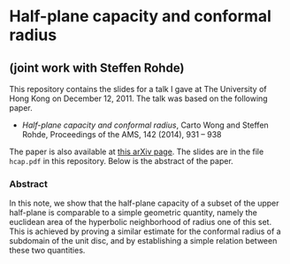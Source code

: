 # Half-plane capacity and conformal radius
## (joint work with Steffen Rohde)

This repository contains the slides for a talk I gave at The University of Hong Kong on December 12, 2011. The talk was based on the following paper.

- *Half-plane capacity and conformal radius*, Carto Wong and Steffen Rohde, Proceedings of the AMS, 142 (2014), 931 – 938

The paper is also available at [this arXiv page](http://arxiv.org/abs/1201.5878). The slides are in the file `hcap.pdf` in this repository. Below is the abstract of the paper.

###  Abstract
In this note, we show that the half-plane capacity of a subset of the upper half-plane is comparable to a simple geometric quantity, namely the euclidean area of the hyperbolic neighborhood of radius one of this set. This is achieved by proving a similar estimate for the conformal radius of a subdomain of the unit disc, and by establishing a simple relation between these two quantities.
